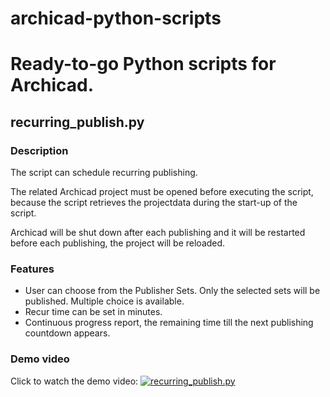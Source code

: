 # archicad-python-scripts
# Ready-to-go Python scripts for Archicad.

## recurring_publish.py

### Description
The script can schedule recurring publishing.

The related Archicad project must be opened before executing the script, because the script retrieves the projectdata during the start-up of the script.

Archicad will be shut down after each publishing and it will be restarted before each publishing, the project will be reloaded. 

### Features

* User can choose from the Publisher Sets. Only the selected sets will be published. Multiple choice is available.
* Recur time can be set in minutes.
* Continuous progress report, the remaining time till the next publishing countdown appears.

### Demo video
Click to watch the demo video:
[![recurring_publish.py](https://j.gifs.com/lRY80V.gif)](https://ttprivatenew.s3.amazonaws.com/pulse/lorantfyt/attachments/16911630/archicad_recurring_publish_demo.mp4)
